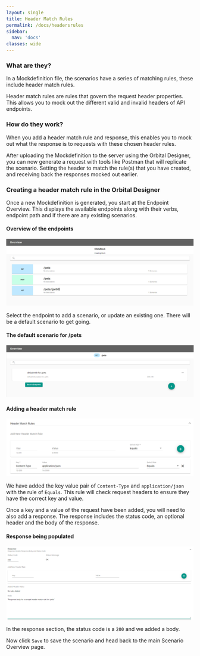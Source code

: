 ```yaml
---
layout: single
title: Header Match Rules
permalink: /docs/headersrules
sidebar:
  nav: 'docs'
classes: wide
---
```


### What are they?

In a Mockdefinition file, the scenarios have a series of matching rules, these include header match rules.

Header match rules are rules that govern the request header properties. This allows you to mock out the different
valid and invalid headers of API endpoints.

### How do they work?

When you add a header match rule and response, this enables you to mock out what the response is to requests with
these chosen header rules.

After uploading the Mockdefinition to the server using the Orbital Designer, you can now generate a request with
tools like Postman that will replicate the scenario. Setting the header to match the rule(s) that you have created,
and receiving back the responses mocked out earlier.

### Creating a header match rule in the Orbital Designer

Once a new Mockdefinition is generated, you start at the Endpoint Overview. This displays the available endpoints
along with their verbs, endpoint path and if there are any existing scenarios.

#### Overview of the endpoints

![Endpoint Overview](../../../assets/images/orbital-ui/endpointoverview.png)

Select the endpoint to add a scenario, or update an existing one. There will be a default scenario to get going.

#### The default scenario for /pets

![Scenario Overview](../../../assets/images/orbital-ui/scenariooverview.png)

#### Adding a header match rule

![Header Request Match - Request](../../../assets/images/request-match-rules/addingheadermatchrule.png)

We have added the key value pair of `Content-Type` and `application/json` with the rule of `Equals`. This
rule will check request headers to ensure they have the correct key and value.

Once a key and a value of the request have been added, you will need to also add a response. The response includes
the status code, an optional header and the body of the response.

#### Response being populated

![Header Request Match - Response](../../../assets/images/request-match-rules/addingheadermatchruleresponse.png)

In the response section, the status code is a `200` and we added a body.

Now click `Save` to save the scenario and head back to the main Scenario Overview page.
